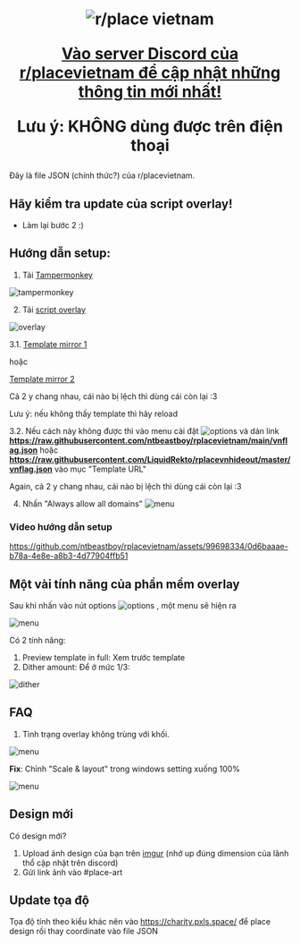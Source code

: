 <h1 align="center">
  <img src="https://i.imgur.com/cJ6WYtE.png" alt="r/place vietnam">

  <a href="https://discord.gg/r-placevietnam-960076480916901948">Vào server Discord của r/placevietnam để cập nhật những thông tin mới nhất!</a>
  
  Lưu ý: KHÔNG dùng được trên điện thoại
</h1>


Đây là file JSON (chính thức?) của r/placevietnam.

Hãy kiểm tra update của script overlay!
-----------------
- Làm lại bước 2 :)

Hướng dẫn setup:
-----------------

1. Tải [Tampermonkey](https://www.tampermonkey.net/)

![tampermonkey](https://i.imgur.com/WPz6Kcg.png)

2. Tải [script overlay](https://github.com/osuplace/templateManager/raw/main/dist/templateManager.user.js)

![overlay](https://i.imgur.com/uKwMWei.png)

3.1. [Template mirror 1](https://new.reddit.com/r/place/?jsontemplate=https://raw.githubusercontent.com/ntbeastboy/rplacevietnam/main/vnflag.json)

hoặc 

[Template mirror 2](https://raw.githubusercontent.com/LiquidRekto/rplacevnhideout/master/vnflag.json)


Cả 2 y chang nhau, cái nào bị lệch thì dùng cái còn lại :3

Lưu ý: nếu không thấy template thì hãy reload

3.2. Nếu cách này không được thì vào menu cài đặt 
![options](https://i.imgur.com/MK4J8sq.png) 
và dán link **https://raw.githubusercontent.com/ntbeastboy/rplacevietnam/main/vnflag.json** hoặc **https://raw.githubusercontent.com/LiquidRekto/rplacevnhideout/master/vnflag.json** vào mục "Template URL"

Again, cả 2 y chang nhau, cái nào bị lệch thì dùng cái còn lại :3

4. Nhấn "Always allow all domains"
![menu](https://media.discordapp.net/attachments/1131430894511607870/1131655632987111617/image.png)

<h3>Video hướng dẫn setup</h3>

https://github.com/ntbeastboy/rplacevietnam/assets/99698334/0d6baaae-b78a-4e8e-a8b3-4d77904ffb51

Một vài tính năng của phần mềm overlay
----------------------------------------
Sau khi nhấn vào nút options ![options](https://i.imgur.com/MK4J8sq.png) , một menu sẽ hiện ra

![menu](https://i.imgur.com/sgFaRAQ.png)

Có 2 tính năng:
1. Preview template in full: Xem trước template
2. Dither amount: Để ở mức 1/3:

![dither](https://media.discordapp.net/attachments/1131429795721388112/1131862836373639199/image.png)

FAQ
-------------------
1. Tình trạng overlay không trùng với khối.

![menu](https://media.discordapp.net/attachments/1131429845683937450/1131899383089217616/image.png?width=860&height=678)

**Fix**: Chỉnh "Scale & layout" trong windows setting xuống 100%

![menu](https://media.discordapp.net/attachments/1131429845683937450/1131899948749836298/image.png?width=1286&height=682)

Design mới
--------------------

Có design mới? 
1. Upload ảnh design của bạn trên [imgur](https://imgur.com/) (nhớ up đúng dimension của lãnh thổ cập nhật trên discord)
2. Gửi link ảnh vào #place-art

Update tọa độ
-------------------
Tọa độ tính theo kiểu khác nên vào https://charity.pxls.space/ để place design rồi thay coordinate vào file JSON


